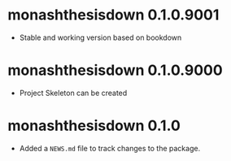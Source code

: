 <!-- NEWS.md is maintained by https://cynkra.github.io/fledge, do not edit -->

# monashthesisdown 0.1.0.9001

* Stable and working version based on bookdown


# monashthesisdown 0.1.0.9000


* Project Skeleton can be created


# monashthesisdown 0.1.0

* Added a `NEWS.md` file to track changes to the package.

